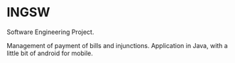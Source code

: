 # INGSW
Software Engineering Project.

Management of payment of bills and injunctions.
Application in Java, with a little bit of android for mobile.


